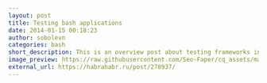 ```yaml
---
layout: post
title: Testing bash applications
date: 2014-01-15 00:18:23
author: sobolevn
categories: bash
short_description: This is an overview post about testing frameworks in bash.
image_preview: https://raw.githubusercontent.com/Seo-Faper/cq_assets/master/heroes/ar_limited_gg_chipp_6.png
external_url: https://habrahabr.ru/post/278937/
---
```

